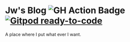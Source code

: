 # Jw's Blog ![GH Action Badge](https://github.com/jw910731/jw910731.github.io/workflows/github%20pages/badge.svg) [![Gitpod ready-to-code](https://img.shields.io/badge/Gitpod-ready--to--code-blue?logo=gitpod)](https://gitpod.io/#https://github.com/jw910731/jw910731.github.io)
A place where I put what ever I want.
